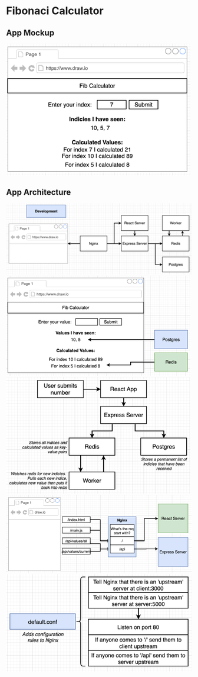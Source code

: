 # Fibonaci Calculator

## App Mockup

<img src="../screenshots/5-complex-app-outline-1.png" width=500>

## App Architecture

<img src="../screenshots/5-complex-app-outline-2.png" width=700>

<img src="../screenshots/5-complex-app-outline-3.png" width=500>

<img src="../screenshots/5-complex-app-outline-4.png" width=500>

<img src="../screenshots/5-complex-app-outline-5.png" width=800>

<img src="../screenshots/5-complex-app-outline-6.png" width=550>
